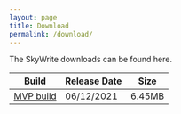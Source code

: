 ```yaml
---
layout: page
title: Download
permalink: /download/
---
```


  The SkyWrite downloads can be found here.

Build  | Release Date | Size
------ | ------------ | ----
[MVP build](https://drive.google.com/file/d/1Z8QJEydgr-az0m4zaE3QkCARBfDqZdD2/view?usp=sharing)  | 06/12/2021 | 6.45MB
